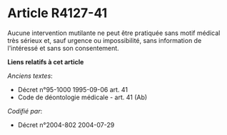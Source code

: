 # Article R4127-41

Aucune intervention mutilante ne peut être pratiquée sans motif médical très sérieux et, sauf urgence ou impossibilité, sans
information de l'intéressé et sans son consentement.

**Liens relatifs à cet article**

_Anciens textes_:

  - Décret n°95-1000 1995-09-06 art. 41
  - Code de déontologie médicale - art. 41 (Ab)

_Codifié par_:

  - Décret n°2004-802 2004-07-29
